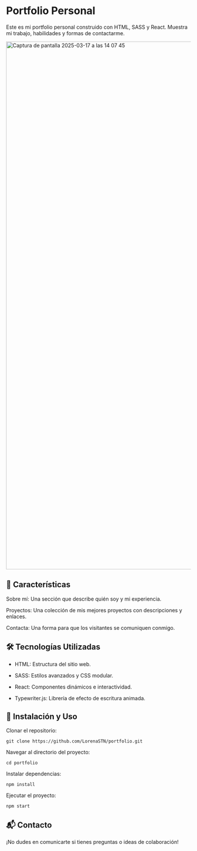 # Portfolio Personal

Este es mi portfolio personal construido con HTML, SASS y React. Muestra mi trabajo, habilidades y formas de contactarme.

<img width="1440" alt="Captura de pantalla 2025-03-17 a las 14 07 45" src="https://github.com/user-attachments/assets/522ef0c3-f73d-4183-bafd-d9b8ec80bda9" />


## 📌 Características

Sobre mí: Una sección que describe quién soy y mi experiencia.

Proyectos: Una colección de mis mejores proyectos con descripciones y enlaces.

Contacta: Una forma para que los visitantes se comuniquen conmigo.

## 🛠️ Tecnologías Utilizadas

- HTML: Estructura del sitio web.

- SASS: Estilos avanzados y CSS modular.

- React: Componentes dinámicos e interactividad.

- Typewriter.js: Librería de efecto de escritura animada. 


## 📂 Instalación y Uso

Clonar el repositorio:

```
git clone https://github.com/LorenaSTN/portfolio.git
```

Navegar al directorio del proyecto:

```
cd portfolio
```


Instalar dependencias:

```
npm install
```

Ejecutar el proyecto:

```
npm start
```


## 📬 Contacto

¡No dudes en comunicarte si tienes preguntas o ideas de colaboración!



